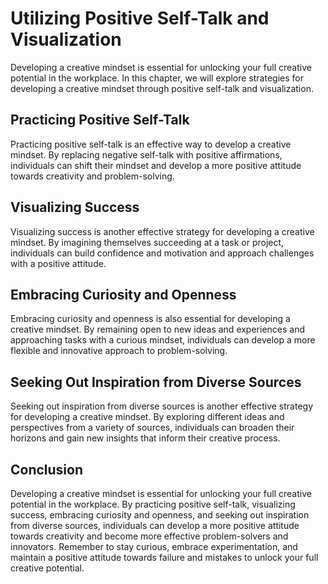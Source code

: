 Utilizing Positive Self-Talk and Visualization
========================================================================================

Developing a creative mindset is essential for unlocking your full creative potential in the workplace. In this chapter, we will explore strategies for developing a creative mindset through positive self-talk and visualization.

Practicing Positive Self-Talk
-----------------------------

Practicing positive self-talk is an effective way to develop a creative mindset. By replacing negative self-talk with positive affirmations, individuals can shift their mindset and develop a more positive attitude towards creativity and problem-solving.

Visualizing Success
-------------------

Visualizing success is another effective strategy for developing a creative mindset. By imagining themselves succeeding at a task or project, individuals can build confidence and motivation and approach challenges with a positive attitude.

Embracing Curiosity and Openness
--------------------------------

Embracing curiosity and openness is also essential for developing a creative mindset. By remaining open to new ideas and experiences and approaching tasks with a curious mindset, individuals can develop a more flexible and innovative approach to problem-solving.

Seeking Out Inspiration from Diverse Sources
--------------------------------------------

Seeking out inspiration from diverse sources is another effective strategy for developing a creative mindset. By exploring different ideas and perspectives from a variety of sources, individuals can broaden their horizons and gain new insights that inform their creative process.

Conclusion
----------

Developing a creative mindset is essential for unlocking your full creative potential in the workplace. By practicing positive self-talk, visualizing success, embracing curiosity and openness, and seeking out inspiration from diverse sources, individuals can develop a more positive attitude towards creativity and become more effective problem-solvers and innovators. Remember to stay curious, embrace experimentation, and maintain a positive attitude towards failure and mistakes to unlock your full creative potential.
